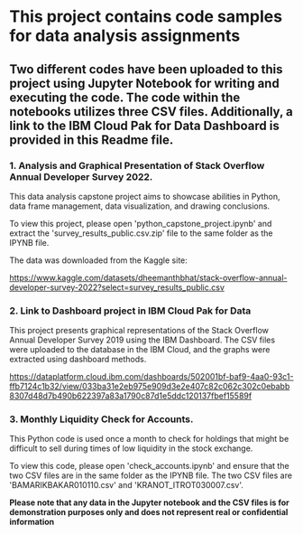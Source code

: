 # This project contains code samples for data analysis assignments
## Two different codes have been uploaded to this project using Jupyter Notebook for writing and executing the code. The code within the notebooks utilizes three CSV files. Additionally, a link to the IBM Cloud Pak for Data Dashboard is provided in this Readme file. 
### 1. Analysis and Graphical Presentation of Stack Overflow Annual Developer Survey 2022.
This data analysis capstone project aims to showcase abilities in Python, data frame management, data visualization, and drawing conclusions.

To view this project, please open 'python_capstone_project.ipynb' and extract the 'survey_results_public.csv.zip' file to the same folder as the IPYNB file.

The data was downloaded from the Kaggle site:

https://www.kaggle.com/datasets/dheemanthbhat/stack-overflow-annual-developer-survey-2022?select=survey_results_public.csv
### 2. Link to Dashboard project in IBM Cloud Pak for Data
This project presents graphical representations of the Stack Overflow Annual Developer Survey 2019 using the IBM Dashboard. The CSV files were uploaded to the database in the IBM Cloud, and the graphs were extracted using dashboard methods.

https://dataplatform.cloud.ibm.com/dashboards/502001bf-baf9-4aa0-93c1-ffb7124c1b32/view/033ba31e2eb975e909d3e2e407c82c062c302c0ebabb8307d48d7b490b622397a83a1790c87d1e5ddc120137fbef15589f
### 3. Monthly Liquidity Check for Accounts.
This Python code is used once a month to check for holdings that might be difficult to sell during times of low liquidity in the stock exchange.

To view this code, please open 'check_accounts.ipynb' and ensure that the two CSV files are in the same folder as the IPYNB file. The two CSV files are 'BAMARIKBAKAR010110.csv' and 'KRANOT_ITROT030007.csv'.

**Please note that any data in the Jupyter notebook and the CSV files is for demonstration purposes only and does not represent real or confidential information**
